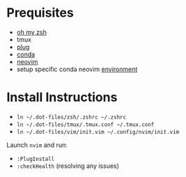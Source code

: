 # Prequisites
* [oh my zsh](https://github.com/robbyrussell/oh-my-zsh)
* tmux
* [plug](https://github.com/junegunn/vim-plug)
* [conda](https://www.digitalocean.com/community/tutorials/how-to-install-anaconda-on-ubuntu-18-04-quickstart)
* [neovim](https://github.com/neovim/neovim)
* setup specific conda neovim [environment](https://gist.github.com/yeekeiji/8143b9174f87715f95aa14dd99679b5f)

# Install Instructions
* `ln ~/.dot-files/zsh/.zshrc ~/.zshrc`
* `ln ~/.dot-files/tmux/.tmux.conf ~/.tmux.conf`
* `ln ~/.dot-files/vim/init.vim ~/.config/nvim/init.vim`

Launch `nvim` and run:
* `:PlugInstall`
* `:checkHealth` (resolving any issues)
